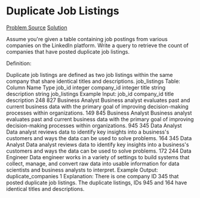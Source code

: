 # Duplicate Job Listings

[Problem Source](https://datalemur.com/questions/duplicate-job-listings)
[Solution](solutions/025_duplicate_job_listings.sql)

Assume you're given a table containing job postings from various companies on the LinkedIn platform. Write a query to retrieve the count of companies that have posted duplicate job listings.

Definition:

Duplicate job listings are defined as two job listings within the same company that share identical titles and descriptions.
job_listings Table:
Column Name Type
job_id integer
company_id integer
title string
description string
job_listings Example Input:
job_id company_id title description
248 827 Business Analyst Business analyst evaluates past and current business data with the primary goal of improving decision-making processes within organizations.
149 845 Business Analyst Business analyst evaluates past and current business data with the primary goal of improving decision-making processes within organizations.
945 345 Data Analyst Data analyst reviews data to identify key insights into a business's customers and ways the data can be used to solve problems.
164 345 Data Analyst Data analyst reviews data to identify key insights into a business's customers and ways the data can be used to solve problems.
172 244 Data Engineer Data engineer works in a variety of settings to build systems that collect, manage, and convert raw data into usable information for data scientists and business analysts to interpret.
Example Output:
duplicate_companies
1
Explanation:
There is one company ID 345 that posted duplicate job listings. The duplicate listings, IDs 945 and 164 have identical titles and descriptions.

